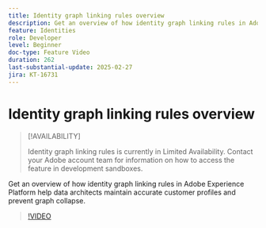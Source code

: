 ```yaml
---
title: Identity graph linking rules overview
description: Get an overview of how identity graph linking rules in Adobe Experience Platform help data architects maintain accurate customer profiles and prevent graph collapse.
feature: Identities
role: Developer
level: Beginner
doc-type: Feature Video
duration: 262
last-substantial-update: 2025-02-27
jira: KT-16731
---
```


# Identity graph linking rules overview

>[!AVAILABILITY]
>
>Identity graph linking rules is currently in Limited Availability. Contact your Adobe account team for information on how to access the feature in development sandboxes.

Get an overview of how identity graph linking rules in Adobe Experience Platform help data architects maintain accurate customer profiles and prevent graph collapse.

>[!VIDEO](https://video.tv.adobe.com/v/3448250/?learn=on&enablevpops)
